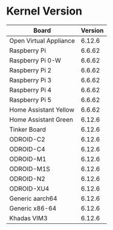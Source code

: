 
# Kernel Version

| Board | Version |
|-------|---------|
| Open Virtual Appliance | 6.12.6 |
| Raspberry Pi | 6.6.62 |
| Raspberry Pi 0-W | 6.6.62 |
| Raspberry Pi 2 | 6.6.62 |
| Raspberry Pi 3 | 6.6.62 |
| Raspberry Pi 4 | 6.6.62 |
| Raspberry Pi 5 | 6.6.62 |
| Home Assistant Yellow | 6.6.62 |
| Home Assistant Green | 6.12.6 |
| Tinker Board | 6.12.6 |
| ODROID-C2 | 6.12.6 |
| ODROID-C4 | 6.12.6 |
| ODROID-M1 | 6.12.6 |
| ODROID-M1S | 6.12.6 |
| ODROID-N2 | 6.12.6 |
| ODROID-XU4 | 6.12.6 |
| Generic aarch64 | 6.12.6 |
| Generic x86-64 | 6.12.6 |
| Khadas VIM3 | 6.12.6 |
